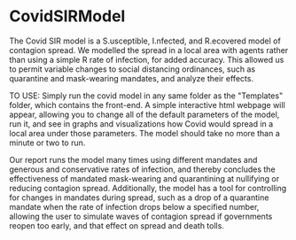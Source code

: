 # CovidSIRModel

The Covid SIR model is a S.usceptible, I.nfected, and R.ecovered model of contagion spread.
We modelled the spread in a local area with agents rather than using a simple R rate of infection, for added accuracy.
This allowed us to permit variable changes to social distancing ordinances, such as quarantine and mask-wearing mandates, and analyze their effects.

TO USE:
Simply run the covid model in any same folder as the "Templates" folder, which contains the front-end. 
A simple interactive html webpage will appear, allowing you to change all of the default parameters of the model, run it, and see in graphs and visualizations how Covid would spread in a local area under those parameters. The model should take no more than a minute or two to run. 

Our report runs the model many times using different mandates and generous and conservative rates of infection, and thereby concludes the effectiveness of mandated mask-wearing and quarantining at nullifying or reducing contagion spread. Additionally, the model has a tool for controlling for changes in mandates during spread, such as a drop of a quarantine mandate when the rate of infection drops below a specified number, allowing the user to simulate waves of contagion spread if governments reopen too early, and that effect on spread and death tolls.
